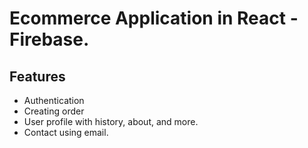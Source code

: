 # Ecommerce Application in React - Firebase.

## Features

- Authentication
- Creating order
- User profile with history, about, and more.
- Contact using email.
